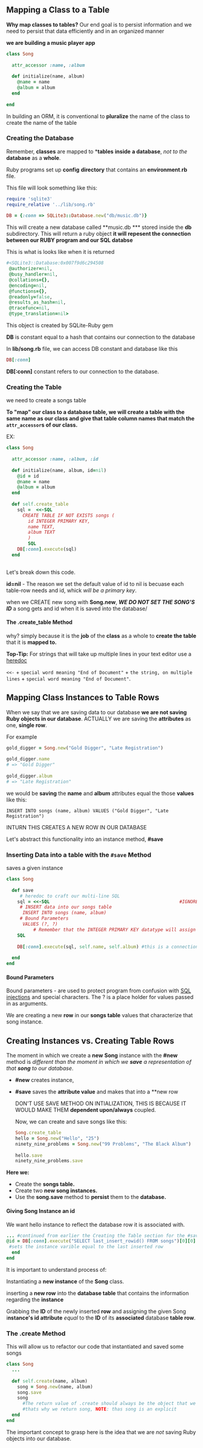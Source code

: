 ## Mapping a Class to a Table

**Why map classes to tables?** Our end goal is to persist information and we need to persist that data efficiently and in an organized manner

**we are building a music player app**

```ruby
class Song
 
  attr_accessor :name, :album
 
  def initialize(name, album)
    @name = name
    @album = album
  end
 
end
```

 In building an ORM, it is conventional to **pluralize** the name of the class to create the name of the table

### Creating the Database

Remember, **classes** are mapped to ***tables** **inside** **a database**, *not to the* **database** as a **whole**.

Ruby programs set up **config** **directory** that contains an **environment**.**rb** file.

This file will look something like this:

```ruby
require 'sqlite3'
require_relative '../lib/song.rb'
 
DB = {:conn => SQLite3::Database.new("db/music.db")}
```

This will create a new database called  **music.db *** stored inside the **db** subdirectory. This will return a ruby object **it will repesent the connection between our RUBY program and our SQL databse**

This is what is looks like when it is returned

```ruby
#<SQLite3::Database:0x007f9d6c294508
 @authorizer=nil,
 @busy_handler=nil,
 @collations={},
 @encoding=nil,
 @functions={},
 @readonly=false,
 @results_as_hash=nil,
 @tracefunc=nil,
 @type_translation=nil>
```

This object is created by SQLite-Ruby gem

**DB** is  constant equal to a hash that contains our connection to the database 

In **lib/song.rb** file, we can access DB constant and database like this

```ruby
DB[:conn]
```

**DB[:conn]** constant refers to our connection to the database.

### Creating the Table

we need to create a songs table

**To "map" our class to a database table, we will create a table with the same name as our class and give that table column names that match the `attr_accessor`s of our class.**

EX:

```ruby
class Song
 
  attr_accessor :name, :album, :id
 
  def initialize(name, album, id=nil)
    @id = id
    @name = name
    @album = album
  end
 
  def self.create_table
    sql =  <<-SQL 
      CREATE TABLE IF NOT EXISTS songs (
        id INTEGER PRIMARY KEY, 
        name TEXT, 
        album TEXT
        )
        SQL
    DB[:conn].execute(sql) 
  end
 
```

Let's break down this code.

**id=nil** - The reason we set the default value of id to nil is becuase each table-row needs and id, whick *will be a primary key*. 

when we CREATE new song with **Song.new**, ***WE DO NOT SET THE SONG'S ID***  a song gets and id when it is saved into the database/

#### The .create_table Method

why? simply because it is the **job** of the **class** as a whole to **create the table** that it is **mapped to.**

**Top-Tip:** For strings that will take up multiple lines in your text editor use a [heredoc](https://en.wikipedia.org/wiki/Here_document) 

`<<-` + `special word meaning "End of Document"` + `the string, on multiple lines` + `special word meaning "End of Document"`.

## Mapping Class Instances to Table Rows

When we say that we are saving data to our database **we are not saving Ruby objects in our database**. ACTUALLY we are saving the **attributes** as one, **single row**.

For example

```ruby
gold_digger = Song.new("Gold Digger", "Late Registration")
 
gold_digger.name
# => "Gold Digger"
 
gold_digger.album
# => "Late Registration" 
```

we would be **saving** the **name** and **album** attributes equal the those **values** like this:

```sqlite
INSERT INTO songs (name, album) VALUES ("Gold Digger", "Late Registration")
```

INTURN THIS CREATES A NEW ROW IN OUR DATABASE

Let's abstract this functionality into an instance method, **#save**

### Inserting Data into a table with the `#save` Method

saves a given instance

```ruby
class Song
 
  def save
     # heredoc to craft our multi-line SQL
    sql = <<-SQL 												#IGNORE THE 
     # INSERT data into our songs table
      INSERT INTO songs (name, album)
     # Bound Parameters
      VALUES (?, ?)
          # Remember that the INTEGER PRIMARY KEY datatype will assign and auto-increment the id attribute of each record that gets saved.
    SQL
 
    DB[:conn].execute(sql, self.name, self.album) #this is a connection to the attributs of the object to the colums 
 
  end
end
```

#### Bound Parameters

Bound parameters - are used to protect program from confusion with [SQL injections](https://en.wikipedia.org/wiki/SQL_injection) and special characters. The ? is a place holder for values passed in as arguments.

 We are creating a new **row** in our **songs table** values that characterize that song instance.

## Creating Instances vs. Creating Table Rows

The moment in which we create a **new** **Song** instance with the  **#new** method is *different than the moment in which we **save** a representation of that **song** to our database*. 

- **#new** creates instance, 

- **#save** saves the **attribute value** and makes that into a **new row

  DON'T USE SAVE METHOD ON INTIALIZATION, THIS IS BECAUSE IT WOULD MAKE THEM **dependent upon/always** coupled.

  Now, we can create and save songs like this:

  ```ruby 
  Song.create_table
  hello = Song.new("Hello", "25")
  ninety_nine_problems = Song.new("99 Problems", "The Black Album")
   
  hello.save
  ninety_nine_problems.save
  ```

**Here we:**

- Create the **songs table.**
- Create two **new song instances.**
- Use the **song.save** method to **persist** them to the **database.**

#### Giving **Song** Instance an **id**

We want hello instance to reflect the database row it is associated with.

```ruby
... #continued from earlier the Creating the Table section for the #save
@id = DB[:conn].execute("SELECT last_insert_rowid() FROM songs")[0][0]
 #sets the instance varible equal to the last inserted row
  end
end
```

It is important to understand process of:

Instantiating a **new instance** of the **Song** class.

inserting a **new row** into the **database table** that contains the information regarding the **instance**

Grabbing the **ID** of the newly inserted **row** and assigning the given Song i**nstance's id attribute** *equal* to the **ID** of its **associated** database **table row**.

### The .create Method

This will allow us to refactor our code that instantiated and saved some songs

```ruby
class Song
  ...
 
  def self.create(name, album)
    song = Song.new(name, album)
    song.save
    song
      #The return value of .create should always be the object that we created
      #thats why we return song, NOTE: thas song is an explicit
  end
end
```

The important concept to grasp here is the idea that we are *not* saving Ruby objects into our database.